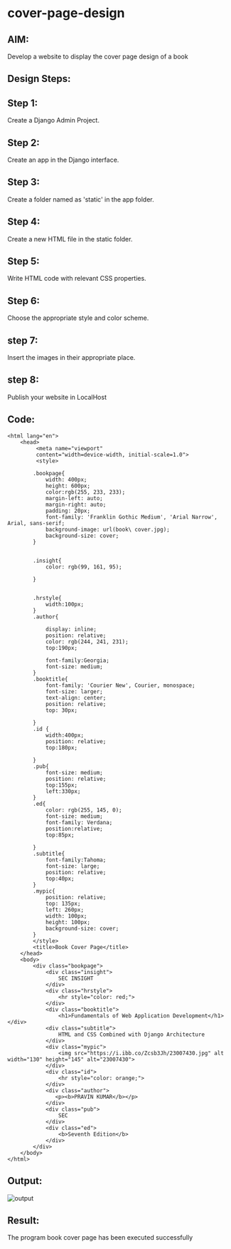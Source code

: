 # cover-page-design
## AIM:
Develop a website to display the cover page design of a book

## Design Steps:
## Step 1:
Create a Django Admin Project.
## Step 2:
Create an app in the Django interface.
## Step 3:
Create a folder named as 'static' in the app folder.
## Step 4:
Create a new HTML file in the static folder.
## Step 5:
Write HTML code with relevant CSS properties.
## Step 6:
Choose the appropriate style and color scheme.
## step 7:
Insert the images in their appropriate place.
## step 8:
Publish your website in LocalHost

## Code:
```<!DOCTYPE html>
<html lang="en">
    <head>
         <meta name="viewport" 
         content="width=device-width, initial-scale=1.0">
         <style>

        .bookpage{
            width: 400px;
            height: 600px;
            color:rgb(255, 233, 233);
            margin-left: auto;
            margin-right: auto;
            padding: 20px;
            font-family: 'Franklin Gothic Medium', 'Arial Narrow', Arial, sans-serif;
            background-image: url(book\ cover.jpg);
            background-size: cover;
        }
            

        .insight{
            color: rgb(99, 161, 95);

        }

        
        .hrstyle{
            width:100px;
        }
        .author{
        
            display: inline;
            position: relative;
            color: rgb(244, 241, 231);
            top:190px;
            
            font-family:Georgia;
            font-size: medium;
        }
        .booktitle{
            font-family: 'Courier New', Courier, monospace;
            font-size: larger;
            text-align: center;
            position: relative;
            top: 30px;
        
        }
        .id {
            width:400px;
            position: relative;
            top:180px;
            
        }
        .pub{
            font-size: medium;
            position: relative;
            top:155px;
            left:330px;
        }
        .ed{
            color: rgb(255, 145, 0);
            font-size: medium;
            font-family: Verdana;
            position:relative;
            top:85px;

        }
        .subtitle{
            font-family:Tahoma;
            font-size: large;
            position: relative;
            top:40px;
        }
        .mypic{
            position: relative;
            top: 135px;
            left: 260px;
            width: 100px;
            height: 100px;
            background-size: cover;
        }
        </style>
        <title>Book Cover Page</title>
    </head>
    <body>
        <div class="bookpage">
            <div class="insight">
                SEC INSIGHT
            </div>
            <div class="hrstyle">
                <hr style="color: red;">
            </div>
            <div class="booktitle">
                <h1>Fundamentals of Web Application Development</h1></div>
            <div class="subtitle">
                HTML and CSS Combined with Django Architecture
            </div>
            <div class="mypic">
                <img src="https://i.ibb.co/Zcsb3Jh/23007430.jpg" alt width="130" height="145" alt="23007430">
            </div>
            <div class="id">
                <hr style="color: orange;">
            </div>
            <div class="author">
               <p><b>PRAVIN KUMAR</b></p>
            </div>
            <div class="pub">
                SEC
            </div>
            <div class="ed">
                <b>Seventh Edition</b>
            </div>
        </div>
    </body>
</html>
```

## Output:
![output](https://github.com/RAVENPRAVIN/cover-page-design/assets/146820534/c546727e-caf4-4c47-a365-42c2b0a641e4)



## Result:
The program book cover page has been executed successfully
